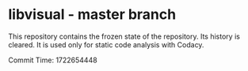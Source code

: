 # libvisual - master branch

This repository contains the frozen state of the repository.
Its history is cleared. It is used only for static code
analysis with Codacy.

Commit Time: 1722654448